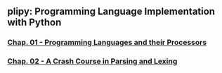 ## plipy: Programming Language Implementation with Python

### [Chap. 01 - Programming Languages and their Processors](http://nbviewer.jupyter.org/github/lutzhamel/plipy/blob/master/Notebooks/chap01.ipynb)

### [Chap. 02 - A Crash Course in Parsing and Lexing](http://nbviewer.jupyter.org/github/lutzhamel/plipy/blob/master/Notebooks/chap02.ipynb)
